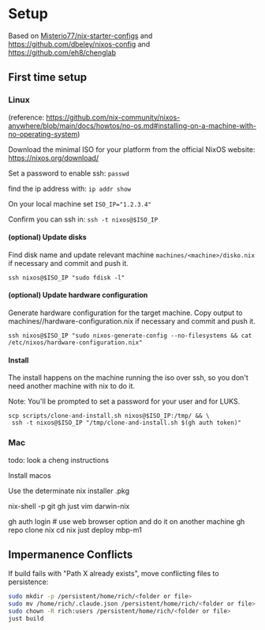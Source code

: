 # Setup

Based on [Misterio77/nix-starter-configs](https://github.com/Misterio77/nix-starter-configs) and https://github.com/dbeley/nixos-config and https://github.com/eh8/chenglab

## First time setup

### Linux
(reference: https://github.com/nix-community/nixos-anywhere/blob/main/docs/howtos/no-os.md#installing-on-a-machine-with-no-operating-system)

Download the minimal ISO for your platform from the official NixOS website: https://nixos.org/download/

Set a password to enable ssh: `passwd`

find the ip address with: `ip addr show`

On your local machine set `ISO_IP="1.2.3.4"`

Confirm you can ssh in: `ssh -t nixos@$ISO_IP`

#### (optional) Update disks
Find disk name and update relevant machine `machines/<machine>/disko.nix` if necessary and commit and push it.
```
ssh nixos@$ISO_IP "sudo fdisk -l"
```

#### (optional) Update hardware configuration
Generate hardware configuration for the target machine. Copy output to machines/<machine>/hardware-configuration.nix if necessary and commit and push it.
```
ssh nixos@$ISO_IP "sudo nixos-generate-config --no-filesystems && cat /etc/nixos/hardware-configuration.nix"
```

#### Install

The install happens on the machine running the iso over ssh, so you don't need another machine with nix to do it.

Note: You'll be prompted to set a password for your user and for LUKS.

```
scp scripts/clone-and-install.sh nixos@$ISO_IP:/tmp/ && \
 ssh -t nixos@$ISO_IP "/tmp/clone-and-install.sh $(gh auth token)"
```

### Mac

todo: look a cheng instructions

Install macos

Use the determinate nix installer .pkg

nix-shell -p git gh just vim darwin-nix

gh auth login  # use web browser option and do it on another machine
gh repo clone nix
cd nix
just deploy mbp-m1


## Impermanence Conflicts

If build fails with "Path X already exists", move conflicting files to persistence:
```bash
sudo mkdir -p /persistent/home/rich/<folder or file>
sudo mv /home/rich/.claude.json /persistent/home/rich/<folder or file>
sudo chown -R rich:users /persistent/home/rich/<folder or file>
just build
```

